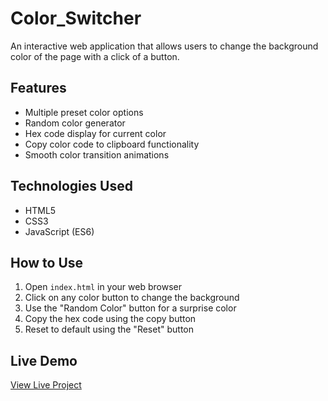 # Color_Switcher
An interactive web application that allows users to change the background color of the page with a click of a button.

## Features

- Multiple preset color options
- Random color generator
- Hex code display for current color
- Copy color code to clipboard functionality
- Smooth color transition animations

## Technologies Used

- HTML5
- CSS3
- JavaScript (ES6)

## How to Use

1. Open `index.html` in your web browser
2. Click on any color button to change the background
3. Use the "Random Color" button for a surprise color
4. Copy the hex code using the copy button
5. Reset to default using the "Reset" button

## Live Demo

[View Live Project](https://WaqarAhmedDev.github.io/colorswitcher-three.vercel.app/)
